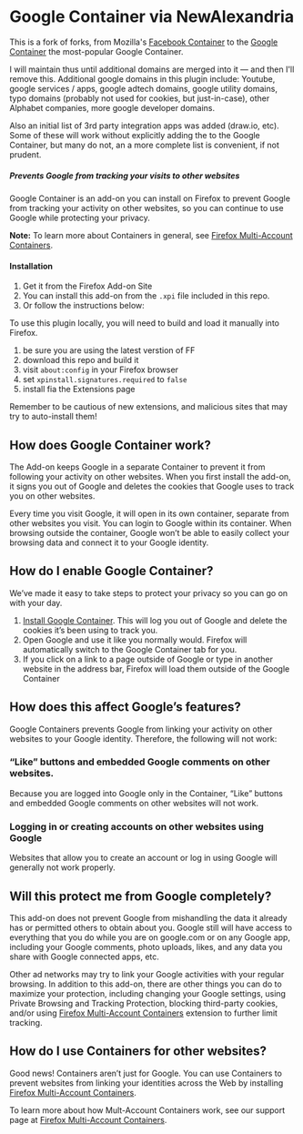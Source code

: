# Google Container via NewAlexandria	

This is a fork of forks, from Mozilla's [Facebook Container]() to the [Google Container](https://github.com/containers-everywhere/contain-google
) the most-popular Google Container.  

I will maintain thus until additional domains are merged into it — and then I'll remove this. Additional google domains in this plugin include:   Youtube, google services / apps, google adtech domains, google utility domains, typo domains (probably not used for cookies, but just-in-case), other Alphabet companies, more google developer domains.  

Also an initial list of 3rd party integration apps was added (draw.io, etc).  Some of these will work without explicitly adding the to the Google Container, but many do not, an a more complete list is convenient, if not prudent.

##### Prevents Google from tracking your visits to other websites

Google Container is an add-on you can install on Firefox to prevent Google from tracking your activity on other websites, so you can continue to use Google while protecting your privacy.

**Note:** To learn more about Containers in general, see [Firefox Multi-Account Containers](https://support.mozilla.org/kb/containers).

#### Installation 

1. Get it from the Firefox Add-on Site
2. You can install this add-on from the `.xpi` file included in this repo.
2. Or follow the instructions below:

To use this plugin locally, you will need to build and load it manually into Firefox.  

1. be sure you are using the latest verstion of FF
2. download this repo and build it
3. visit `about:config` in your Firefox browser
4. set `xpinstall.signatures.required` to `false`
5. install fia the Extensions page

Remember to be cautious of new extensions, and malicious sites that may try to auto-install them!

## How does Google Container work?

The Add-on keeps Google in a separate Container to prevent it from following your activity on other websites. When you first install the add-on, it signs you out of Google and deletes the cookies that Google uses to track you on other websites. 

Every time you visit Google, it will open in its own container, separate from other websites you visit.  You can login to Google within its container.  When browsing outside the container, Google won’t be able to easily collect your browsing data and connect it to your Google identity.

## How do I enable Google Container?

We’ve made it easy to take steps to protect your privacy so you can go on with your day.

1. [Install Google Container](https://addons.mozilla.org/firefox/addon/google-container/). This will log you out of Google and delete the cookies it’s been using to track you.
2. Open Google and use it like you normally would.  Firefox will automatically switch to the Google Container tab for you.
3. If you click on a link to a page outside of Google or type in another website in the address bar, Firefox will load them outside of the Google Container

## How does this affect Google’s features?

Google Containers prevents Google from linking your activity on other websites to your Google identity. Therefore, the following will not work:

### “Like” buttons and embedded Google comments on other websites.

Because you are logged into Google only in the Container, “Like” buttons and embedded Google comments on other websites will not work.

### Logging in or creating accounts on other websites using Google

Websites that allow you to create an account or log in using Google will generally not work properly.

## Will this protect me from Google completely?

This add-on does not prevent Google from mishandling the data it already has or permitted others to obtain about you. Google still will have access to everything that you do while you are on google.com or on any Google app, including your Google comments, photo uploads, likes, and any data you share with Google connected apps, etc.  

Other ad networks may try to link your Google activities with your regular browsing. In addition to this add-on, there are other things you can do to maximize your protection, including changing your Google settings, using Private Browsing and Tracking Protection, blocking third-party cookies, and/or using [Firefox Multi-Account Containers](https://addons.mozilla.org/firefox/addon/multi-account-containers/ ) extension to further limit tracking.

## How do I use Containers for other websites?

Good news! Containers aren’t just for Google. You can use Containers to prevent websites from linking your identities across the Web by installing [Firefox Multi-Account Containers](https://addons.mozilla.org/firefox/addon/multi-account-containers/).

To learn more about how Mult-Account Containers work, see our support page at [Firefox Multi-Account Containers](https://addons.mozilla.org/firefox/addon/multi-account-containers/).
